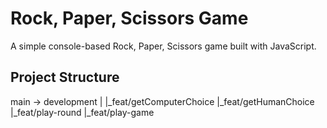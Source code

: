 # Rock, Paper, Scissors Game

A simple console-based Rock, Paper, Scissors game built with JavaScript.

## Project Structure
main -> development
|
|_feat/getComputerChoice
|_feat/getHumanChoice
|_feat/play-round
|_feat/play-game
